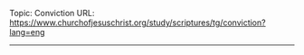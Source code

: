 Topic: Conviction
URL: https://www.churchofjesuschrist.org/study/scriptures/tg/conviction?lang=eng

---

